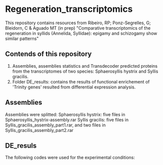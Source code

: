 # Regeneration_transcriptomics
This repository contains resources from Ribeiro, RP; Ponz-Segrelles, G; Bleidorn, C &amp; Aguado MT (in prep) "Comparative transcriptomics of the regeneration in syllids (Annelida, Syllidae): epigamy and schizogamy show similar patterns"
## Contends of this repository
1. Assemblies, assemblies statistics and Transdecoder predicted proteins from the transcriptomes of two species: Sphaerosyllis hystrix and Syllis gracilis.
2. Folder DE_results: contains the results of functional enrichement of 'Trinity genes' resulted from differential expression analysis.
## Assemblies
Assemblies were splitted:
Sphaerosyllis hystrix: five files in Sphaerosyllis_hystrix-assembly.rar
Syllis gracilis: five files in Syllis_gracilis_assembly_part1.rar, and two files in Syllis_gracilis_assembly_part2.rar
## DE_resuls
The following codes were used for the experimental conditions:

